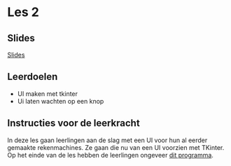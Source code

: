 # Les 2

## Slides

[Slides](https://slides.com/felienne/pidk-k4-m1tk-l1/edit)

## Leerdoelen

* UI maken met tkinter
* Ui laten wachten op een knop

## Instructies voor de leerkracht

In deze les gaan leerlingen aan de slag met een UI voor hun al eerder gemaakte rekenmachines. Ze gaan die nu van een UI voorzien met TKinter. Op het einde van de les hebben de leerlingen ongeveer [dit programma](https://replit.com/@mevrHermans/pidk-k4-tki-l2-einde#main.py).

